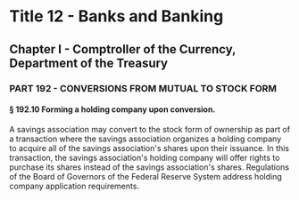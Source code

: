
# Title 12 - Banks and Banking
## Chapter I - Comptroller of the Currency, Department of the Treasury
### PART 192 - CONVERSIONS FROM MUTUAL TO STOCK FORM
#### § 192.10 Forming a holding company upon conversion.

A savings association may convert to the stock form of ownership as part of a transaction where the savings association organizes a holding company to acquire all of the savings association's shares upon their issuance. In this transaction, the savings association's holding company will offer rights to purchase its shares instead of the savings association's shares. Regulations of the Board of Governors of the Federal Reserve System address holding company application requirements.
